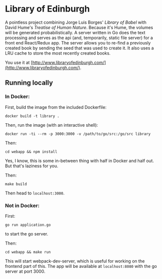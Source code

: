 # Library of Edinburgh

A pointless project combining Jorge Luis Borges' *Library of Babel* with David
Hume's *Treatise of Human Nature*. Because it's Hume, the volumes will be generated
probabilistically. A server written in Go does the text processing and serves as
the api (and, temporarily, static file server) for a front end React/Redux app. The
server allows you to re-find a previously created book by sending the seed that was
used to create it. It also uses a LRU cache to store the most recently
created books.

You use it at
[http://www.libraryofedinburgh.com/](http://www.libraryofedinburgh.com/).

## Running locally

### In Docker:

First, build the image from the included Dockerfile:

```
docker build -t library .
```

Then, run the image (with an interactive shell):

```
docker run -ti --rm -p 3000:3000 -v /path/to/go/src:/go/src library
```

Then:

```
cd webapp && npm install
```

Yes, I know, this is some in-between thing with half in Docker and half out. But
that's laziness for you.

Then:

```
make build
```

Then head to `localhost:3000`.

### Not in Docker:

First:

```
go run application.go
```
to start the go server.

Then:

```
cd webapp && make run
```

This will start webpack-dev-server, which is useful for working on the frontend
part of this. The app will be available at `localhost:8080` with the go server
at port 3000.
